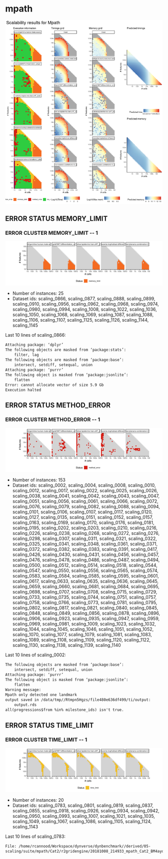 # mpath
![Overview](mpath.png)

## ERROR STATUS MEMORY_LIMIT

### ERROR CLUSTER MEMORY_LIMIT -- 1
![Cluster plot](error_class_plots/mpath_memory_limit_1.png)

 * Number of instances: 25
 * Dataset ids: scaling_0866, scaling_0877, scaling_0888, scaling_0899, scaling_0910, scaling_0956, scaling_0962, scaling_0968, scaling_0974, scaling_0980, scaling_0994, scaling_1008, scaling_1022, scaling_1036, scaling_1050, scaling_1068, scaling_1069, scaling_1087, scaling_1088, scaling_1106, scaling_1107, scaling_1125, scaling_1126, scaling_1144, scaling_1145

Last 10 lines of scaling_0866:
```
Attaching package: ‘dplyr’
The following objects are masked from ‘package:stats’:
    filter, lag
The following objects are masked from ‘package:base’:
    intersect, setdiff, setequal, union
Attaching package: ‘purrr’
The following object is masked from ‘package:jsonlite’:
    flatten
Error: cannot allocate vector of size 5.9 Gb
Execution halted
```

## ERROR STATUS METHOD_ERROR

### ERROR CLUSTER METHOD_ERROR -- 1
![Cluster plot](error_class_plots/mpath_method_error_1.png)

 * Number of instances: 153
 * Dataset ids: scaling_0002, scaling_0004, scaling_0008, scaling_0010, scaling_0012, scaling_0017, scaling_0022, scaling_0025, scaling_0026, scaling_0038, scaling_0041, scaling_0042, scaling_0043, scaling_0047, scaling_0051, scaling_0056, scaling_0061, scaling_0066, scaling_0072, scaling_0076, scaling_0079, scaling_0082, scaling_0088, scaling_0094, scaling_0101, scaling_0106, scaling_0107, scaling_0117, scaling_0120, scaling_0127, scaling_0135, scaling_0151, scaling_0152, scaling_0157, scaling_0163, scaling_0169, scaling_0170, scaling_0176, scaling_0181, scaling_0195, scaling_0202, scaling_0203, scaling_0210, scaling_0216, scaling_0226, scaling_0238, scaling_0268, scaling_0272, scaling_0276, scaling_0298, scaling_0307, scaling_0311, scaling_0321, scaling_0322, scaling_0325, scaling_0341, scaling_0348, scaling_0361, scaling_0371, scaling_0372, scaling_0382, scaling_0383, scaling_0391, scaling_0417, scaling_0426, scaling_0430, scaling_0431, scaling_0456, scaling_0457, scaling_0476, scaling_0478, scaling_0486, scaling_0487, scaling_0494, scaling_0500, scaling_0512, scaling_0514, scaling_0518, scaling_0544, scaling_0547, scaling_0550, scaling_0556, scaling_0565, scaling_0574, scaling_0583, scaling_0584, scaling_0585, scaling_0595, scaling_0601, scaling_0617, scaling_0633, scaling_0635, scaling_0636, scaling_0645, scaling_0659, scaling_0660, scaling_0681, scaling_0684, scaling_0695, scaling_0698, scaling_0707, scaling_0708, scaling_0715, scaling_0729, scaling_0733, scaling_0735, scaling_0744, scaling_0751, scaling_0757, scaling_0758, scaling_0766, scaling_0773, scaling_0781, scaling_0795, scaling_0802, scaling_0817, scaling_0821, scaling_0840, scaling_0845, scaling_0848, scaling_0849, scaling_0856, scaling_0878, scaling_0896, scaling_0906, scaling_0923, scaling_0935, scaling_0947, scaling_0959, scaling_0969, scaling_0981, scaling_1009, scaling_1023, scaling_1032, scaling_1044, scaling_1045, scaling_1046, scaling_1051, scaling_1052, scaling_1070, scaling_1077, scaling_1079, scaling_1081, scaling_1083, scaling_1089, scaling_1108, scaling_1109, scaling_1120, scaling_1122, scaling_1130, scaling_1138, scaling_1139, scaling_1140

Last 10 lines of scaling_0002:
```
The following objects are masked from ‘package:base’:
    intersect, setdiff, setequal, union
Attaching package: ‘purrr’
The following object is masked from ‘package:jsonlite’:
    flatten
Warning message:
Mpath only detected one landmark 
output saved in /data/tmp//Rtmpn5Hgzs/file480e636df499/ti/output: 
	output.rds
all(progressions$from %in% milestone_ids) isn't true.
```

## ERROR STATUS TIME_LIMIT

### ERROR CLUSTER TIME_LIMIT -- 1
![Cluster plot](error_class_plots/mpath_time_limit_1.png)

 * Number of instances: 20
 * Dataset ids: scaling_0783, scaling_0801, scaling_0819, scaling_0837, scaling_0855, scaling_0918, scaling_0926, scaling_0934, scaling_0942, scaling_0950, scaling_0993, scaling_1007, scaling_1021, scaling_1035, scaling_1049, scaling_1067, scaling_1086, scaling_1105, scaling_1124, scaling_1143

Last 10 lines of scaling_0783:
```
File: /home/rcannood/Workspace/dynverse/dynbenchmark//derived/05-scaling/suite/mpath/Cat2/r2gridengine/20181008_214933_mpath_Cat2_BM4aydVq52/log/log.103.e.txt
```


